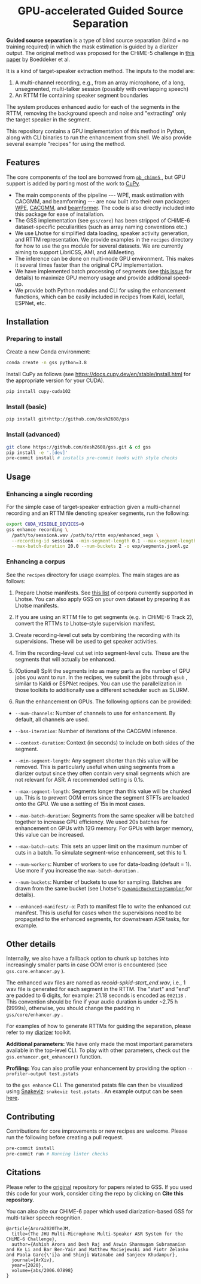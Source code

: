 <h1 align="center">GPU-accelerated Guided Source Separation</h1>

**Guided source separation** is a type of blind source separation (blind = no training required)
in which the mask estimation is guided by a diarizer output. The original method was proposed
for the CHiME-5 challenge in [this paper](http://spandh.dcs.shef.ac.uk/chime_workshop/papers/CHiME_2018_paper_boeddecker.pdf) by Boeddeker et al.

It is a kind of target-speaker extraction method. The inputs to the model are:

1. A multi-channel recording, e.g., from an array microphone, of a long, unsegmented,
multi-talker session (possibly with overlapping speech)
2. An RTTM file containing speaker segment boundaries

The system produces enhanced audio for each of the segments in the RTTM, removing the background
speech and noise and "extracting" only the target speaker in the segment.

This repository contains a GPU implementation of this method in Python, along with CLI binaries
to run the enhancement from shell. We also provide several example "recipes" for using the
method.

## Features

The core components of the tool are borrowed from [ `pb_chime5` ](https://github.com/fgnt/pb_chime5), but GPU support is added by porting most of the work to [CuPy](https://github.com/cupy/cupy).

* The main components of the pipeline --- WPE, mask estimation with CACGMM, and beamforming --- are now
built into their own packages: [WPE](https://github.com/desh2608/wpe), [CACGMM](https://github.com/desh2608/cacgmm), and [beamformer](https://github.com/desh2608/beamformer). The code is also
directly included into this package for ease of installation.
* The GSS implementation (see `gss/core`) has been stripped of CHiME-6 dataset-specific peculiarities
(such as array naming conventions etc.)
* We use Lhotse for simplified data loading, speaker activity generation, and RTTM representation. We provide
examples in the `recipes` directory for how to use the `gss` module for several datasets. We
are currently aiming to support LibriCSS, AMI, and AliMeeting.
* The inference can be done on multi-node GPU environment. This makes it several times faster than the
original CPU implementation.
* We have implemented batch processing of segments (see [this issue](https://github.com/desh2608/gss/issues/12) for details)
to maximize GPU memory usage and provide additional speed-up.
* We provide both Python modules and CLI for using the enhancement functions, which can be
easily included in recipes from Kaldi, Icefall, ESPNet, etc.

## Installation

### Preparing to install

Create a new Conda environment:

```bash
conda create -n gss python=3.8
```

Install CuPy as follows (see https://docs.cupy.dev/en/stable/install.html for the appropriate version
for your CUDA).

```bash
pip install cupy-cuda102
```

### Install (basic)

```bash
pip install git+http://github.com/desh2608/gss
```

### Install (advanced)

```bash
git clone https://github.com/desh2608/gss.git & cd gss
pip install -e '.[dev]'
pre-commit install # installs pre-commit hooks with style checks
```

## Usage

### Enhancing a single recording

For the simple case of target-speaker extraction given a multi-channel recording and an
RTTM file denoting speaker segments, run the following:

```bash
export CUDA_VISIBLE_DEVICES=0
gss enhance recording \
  /path/to/sessionA.wav /path/to/rttm exp/enhanced_segs \
  --recording-id sessionA --min-segment-length 0.1 --max-segment-length 10.0 \
  --max-batch-duration 20.0 --num-buckets 2 -o exp/segments.jsonl.gz
```

### Enhancing a corpus

See the `recipes` directory for usage examples. The main stages are as follows:

1. Prepare Lhotse manifests. See [this list](https://lhotse.readthedocs.io/en/latest/corpus.html#standard-data-preparation-recipes) of corpora currently supported in Lhotse.
You can also apply GSS on your own dataset by preparing it as Lhotse manifests.

2. If you are using an RTTM file to get segments (e.g. in CHiME-6 Track 2), convert the RTTMs
to Lhotse-style supervision manifest.

3. Create recording-level cut sets by combining the recording with its supervisions. These
will be used to get speaker activities.

4. Trim the recording-level cut set into segment-level cuts. These are the segments that will
actually be enhanced.

5. (Optional) Split the segments into as many parts as the number of GPU jobs you want to run. In the
recipes, we submit the jobs through `qsub` , similar to Kaldi or ESPNet recipes. You can
use the parallelization in those toolkits to additionally use a different scheduler such as
SLURM.

6. Run the enhancement on GPUs. The following options can be provided:

* `--num-channels`: Number of channels to use for enhancement. By default, all channels are used.

* `--bss-iteration`: Number of iterations of the CACGMM inference.

* `--context-duration`: Context (in seconds) to include on both sides of the segment.

* `--min-segment-length`: Any segment shorter than this value will be removed. This is
particularly useful when using segments from a diarizer output since they often contain
very small segments which are not relevant for ASR. A recommended setting is 0.1s.

* `--max-segment-length`: Segments longer than this value will be chunked up. This is
to prevent OOM errors since the segment STFTs are loaded onto the GPU. We use a setting
of 15s in most cases.

* `--max-batch-duration`: Segments from the same speaker will be batched together to increase
GPU efficiency. We used 20s batches for enhancement on GPUs with 12G memory. For GPUs with
larger memory, this value can be increased.

* `--max-batch-cuts`: This sets an upper limit on the maximum number of cuts in a batch. To
simulate segment-wise enhancement, set this to 1.

* `--num-workers`: Number of workers to use for data-loading (default = 1). Use more if you
increase the `max-batch-duration` .

* `--num-buckets`: Number of buckets to use for sampling. Batches are drawn from the same
bucket (see Lhotse's [ `DynamicBucketingSampler` ](https://github.com/lhotse-speech/lhotse/blob/master/lhotse/dataset/sampling/dynamic_bucketing.py) for details).

* `--enhanced-manifest/-o`: Path to manifest file to write the enhanced cut manifest. This
is useful for cases when the supervisions need to be propagated to the enhanced segments,
for downstream ASR tasks, for example.

## Other details

Internally, we also have a fallback option to chunk up batches into increasingly smaller
parts in case OOM error is encountered (see `gss.core.enhancer.py` ).

The enhanced wav files are named as *recoid-spkid-start_end.wav*, i.e., 1 wav file is
generated for each segment in the RTTM. The "start" and "end" are padded to 6 digits,
for example: 21.18 seconds is encoded as `002118` . This convention should be fine if
your audio duration is under ~2.75 h (9999s), otherwise, you should change the
padding in `gss/core/enhancer.py` .

For examples of how to generate RTTMs for guiding the separation, please refer to my
[diarizer](https://github.com/desh2608/diarizer) toolkit.

**Additional parameters:** We have only made the most important parameters available in the
top-level CLI. To play with other parameters, check out the `gss.enhancer.get_enhancer()` function.

**Profiling:** You can also profile your enhancement by providing the option `--profiler-output test.pstats`

to the `gss enhance` CLI. The generated pstats file can then be visualized using
[Snakeviz](https://jiffyclub.github.io/snakeviz/): `snakeviz test.pstats` . An example output
can be seen [here](test_snakeviz.html).

## Contributing

Contributions for core improvements or new recipes are welcome. Please run the following
before creating a pull request.

```bash
pre-commit install
pre-commit run # Running linter checks
```

## Citations

Please refer to the [original](https://github.com/fgnt/pb_chime5) repository for papers
related to GSS. If you used this code for your work, consider citing the repo by clicking on
**Cite this repository**.

You can also cite our CHiME-6 paper which used diarization-based GSS for multi-talker speech reognition.

```
@article{Arora2020TheJM,
  title={The JHU Multi-Microphone Multi-Speaker ASR System for the CHiME-6 Challenge},
  author={Ashish Arora and Desh Raj and Aswin Shanmugam Subramanian and Ke Li and Bar Ben-Yair and Matthew Maciejewski and Piotr Żelasko and Paola Garc{\'i}a and Shinji Watanabe and Sanjeev Khudanpur},
  journal={ArXiv},
  year={2020},
  volume={abs/2006.07898}
}
```
